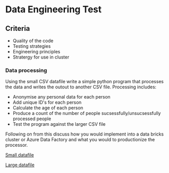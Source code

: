 # Data Engineering Test

## Criteria

- Quality of the code
- Testing strategies
- Engineering principles
- Stratergy for use in cluster 

### Data processing

Using the small CSV datafile write a simple python program that processes the data and writes the outout to another CSV file. Processing includes:

- Anonymise any personal data for each person
- Add unique ID's for each person
- Calculate the age of each person
- Produce a count of the number of people sucsessfully/unsucsessfully processed people
- Test the program against the larger CSV file

Following on from this discuss how you would implement into a data bricks cluster or Azure Data Factory and what you would to productionize the processor.

[Small datafile](https://raw.githubusercontent.com/BuildCircle/python-data-test/main/src/example_data_small.csv)

[Large datafile](https://raw.githubusercontent.com/BuildCircle/python-data-test/main/src/example_data_large.csv)
